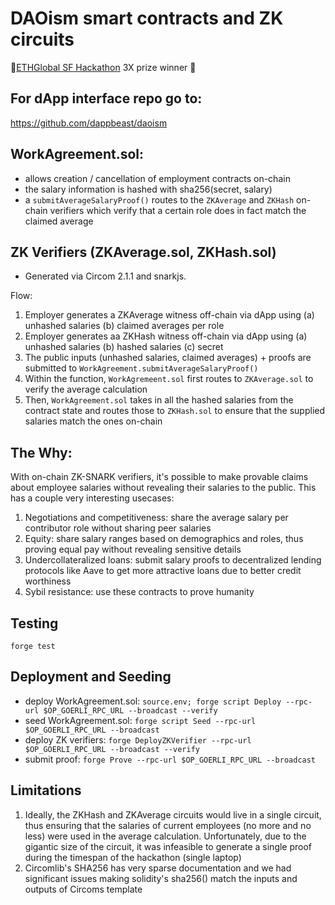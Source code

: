 # DAOism smart contracts and ZK circuits

🎉[ETHGlobal SF Hackathon](https://ethglobal.com/showcase/daoism-93bir) 3X prize winner 🎉

## For dApp interface repo go to:
https://github.com/dappbeast/daoism

## WorkAgreement.sol: 
- allows creation / cancellation of employment contracts on-chain
- the salary information is hashed with sha256(secret, salary) 
- a `submitAverageSalaryProof()` routes to the `ZKAverage` and `ZKHash` on-chain verifiers which verify that a certain role does in fact match the claimed average

## ZK Verifiers (ZKAverage.sol, ZKHash.sol)
- Generated via Circom 2.1.1 and snarkjs. 

Flow:
1. Employer generates a ZKAverage witness off-chain via dApp using (a) unhashed salaries (b) claimed averages per role
2. Employer generates aa ZKHash witness off-chain via dApp using (a) unhashed salaries (b) hashed salaries (c) secret 
3. The public inputs (unhashed salaries, claimed averages) + proofs are submitted to `WorkAgreement.submitAverageSalaryProof()`
4. Within the function, `WorkAgremeent.sol` first routes to `ZKAverage.sol` to verify the average calculation
5. Then, `WorkAgreement.sol` takes in all the hashed salaries from the contract state and routes those to `ZKHash.sol` to ensure that the supplied salaries match the ones on-chain

## The Why:
With on-chain ZK-SNARK verifiers, it's possible to make provable claims about employee salaries without revealing their salaries to the public. This has a couple very interesting usecases:
1. Negotiations and competitiveness: share the average salary per contributor role without sharing peer salaries
2. Equity: share salary ranges based on demographics and roles, thus proving equal pay without revealing sensitive details
3. Undercollateralized loans: submit salary proofs to decentralized lending protocols like Aave to get more attractive loans due to better credit worthiness
4. Sybil resistance: use these contracts to prove humanity

## Testing
`forge test` 

## Deployment and Seeding
- deploy WorkAgreement.sol: `source.env; forge script Deploy --rpc-url $OP_GOERLI_RPC_URL --broadcast --verify`
- seed WorkAgreement.sol: `forge script Seed --rpc-url $OP_GOERLI_RPC_URL --broadcast`
- deploy ZK verifiers: `forge DeployZKVerifier --rpc-url $OP_GOERLI_RPC_URL --broadcast --verify`
- submit proof: `forge Prove --rpc-url $OP_GOERLI_RPC_URL --broadcast`

## Limitations
1. Ideally, the ZKHash and ZKAverage circuits would live in a single circuit, thus ensuring that the salaries of current employees (no more and no less) were used in the average calculation. Unfortunately, due to the gigantic size of the circuit, it was infeasible to generate a single proof during the timespan of the hackathon (single laptop)
2. Circomlib's SHA256 has very sparse documentation and we had significant issues making solidity's sha256() match the inputs and outputs of Circoms template
